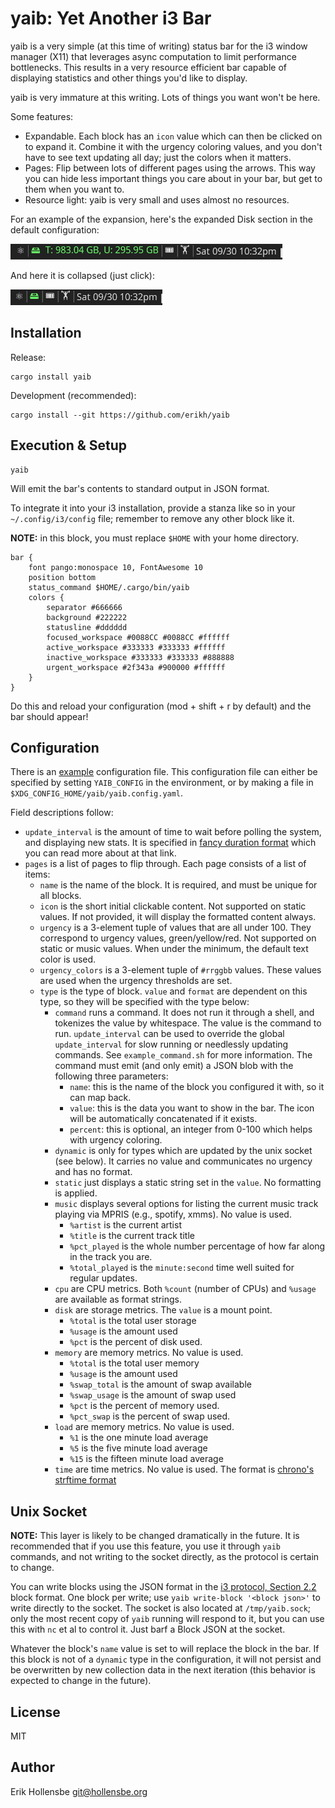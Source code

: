 # yaib: Yet Another i3 Bar

yaib is a very simple (at this time of writing) status bar for the i3 window
manager (X11) that leverages async computation to limit performance
bottlenecks. This results in a very resource efficient bar capable of
displaying statistics and other things you'd like to display.

yaib is very immature at this writing. Lots of things you want won't be here.

Some features:

-   Expandable. Each block has an `icon` value which can then be clicked on to
    expand it. Combine it with the urgency coloring values, and you don't have to
    see text updating all day; just the colors when it matters.
-   Pages: Flip between lots of different pages using the arrows. This way you
    can hide less important things you care about in your bar, but get to them
    when you want to.
-   Resource light: yaib is very small and uses almost no resources.

For an example of the expansion, here's the expanded Disk section in the
default configuration:

<img style="height: 25px; width: auto" src="one.png" />

And here it is collapsed (just click):

<img style="height: 25px; width: auto" src="two.png" />

## Installation

Release:

```
cargo install yaib
```

Development (recommended):

```
cargo install --git https://github.com/erikh/yaib
```

## Execution & Setup

```
yaib
```

Will emit the bar's contents to standard output in JSON format.

To integrate it into your i3 installation, provide a stanza like so in your
`~/.config/i3/config` file; remember to remove any other block like it.

**NOTE:** in this block, you must replace `$HOME` with your home directory.

```
bar {
    font pango:monospace 10, FontAwesome 10
    position bottom
    status_command $HOME/.cargo/bin/yaib
    colors {
        separator #666666
        background #222222
        statusline #dddddd
        focused_workspace #0088CC #0088CC #ffffff
        active_workspace #333333 #333333 #ffffff
        inactive_workspace #333333 #333333 #888888
        urgent_workspace #2f343a #900000 #ffffff
    }
}
```

Do this and reload your configuration (mod + shift + r by default) and the bar
should appear!

## Configuration

There is an [example](example_config.yaml) configuration file. This
configuration file can either be specified by setting `YAIB_CONFIG` in the
environment, or by making a file in `$XDG_CONFIG_HOME/yaib/yaib.config.yaml`.

Field descriptions follow:

-   `update_interval` is the amount of time to wait before polling the system,
    and displaying new stats. It is specified in [fancy duration
    format](https://docs.rs/fancy-duration/latest/fancy_duration/struct.FancyDuration.html)
    which you can read more about at that link.
-   `pages` is a list of pages to flip through. Each page consists of a list of items:
    -   `name` is the name of the block. It is required, and must be unique for all blocks.
    -   `icon` is the short initial clickable content. Not supported on static
        values. If not provided, it will display the formatted content always.
    -   `urgency` is a 3-element tuple of values that are all under 100. They
        correspond to urgency values, green/yellow/red. Not supported on static
        or music values. When under the minimum, the default text color is
        used.
    -   `urgency_colors` is a 3-element tuple of `#rrggbb` values. These values
        are used when the urgency thresholds are set.
    -   `type` is the type of block. `value` and `format` are dependent on this
        type, so they will be specified with the type below:
        -   `command` runs a command. It does not run it through a shell, and
            tokenizes the value by whitespace. The value is the command to run.
            `update_interval` can be used to override the global
            `update_interval` for slow running or needlessly updating commands.
            See `example_command.sh` for more information. The command must
            emit (and only emit) a JSON blob with the following three
            parameters:
            -   `name`: this is the name of the block you configured it with, so it can map back.
            -   `value`: this is the data you want to show in the bar. The icon
                will be automatically concatenated if it exists.
            -   `percent`: this is optional, an integer from 0-100 which helps
                with urgency coloring.
        -   `dynamic` is only for types which are updated by the unix socket
            (see below). It carries no value and communicates no urgency and
            has no format.
        -   `static` just displays a static string set in the `value`. No
            formatting is applied.
        -   `music` displays several options for listing the current music track
            playing via MPRIS (e.g., spotify, xmms). No value is used.
            -   `%artist` is the current artist
            -   `%title` is the current track title
            -   `%pct_played` is the whole number percentage of how far along in the track you are.
            -   `%total_played` is the `minute:second` time well suited for regular updates.
        -   `cpu` are CPU metrics. Both `%count` (number of CPUs) and `%usage`
            are available as format strings.
        -   `disk` are storage metrics. The `value` is a mount point.
            -   `%total` is the total user storage
            -   `%usage` is the amount used
            -   `%pct` is the percent of disk used.
        -   `memory` are memory metrics. No value is used.
            -   `%total` is the total user memory
            -   `%usage` is the amount used
            -   `%swap_total` is the amount of swap available
            -   `%swap_usage` is the amount of swap used
            -   `%pct` is the percent of memory used.
            -   `%pct_swap` is the percent of swap used.
        -   `load` are memory metrics. No value is used.
            -   `%1` is the one minute load average
            -   `%5` is the five minute load average
            -   `%15` is the fifteen minute load average
        -   `time` are time metrics. No value is used. The format is [chrono's
            strftime
            format](https://docs.rs/chrono/latest/chrono/format/strftime/index.html)

## Unix Socket

**NOTE:** This layer is likely to be changed dramatically in the future. It is
recommended that if you use this feature, you use it through `yaib` commands,
and not writing to the socket directly, as the protocol is certain to change.

You can write blocks using the JSON format in the [i3 protocol, Section
2.2](https://i3wm.org/docs/i3bar-protocol.html) block format. One block per
write; use `yaib write-block '<block json>'` to write directly to the socket.
The socket is also located at `/tmp/yaib.sock`; only the most recent copy of
`yaib` running will respond to it, but you can use this with `nc` et al to
control it. Just barf a Block JSON at the socket.

Whatever the block's `name` value is set to will replace the block in the bar.
If this block is not of a `dynamic` type in the configuration, it will not
persist and be overwritten by new collection data in the next iteration (this
behavior is expected to change in the future).

## License

MIT

## Author

Erik Hollensbe <git@hollensbe.org>
